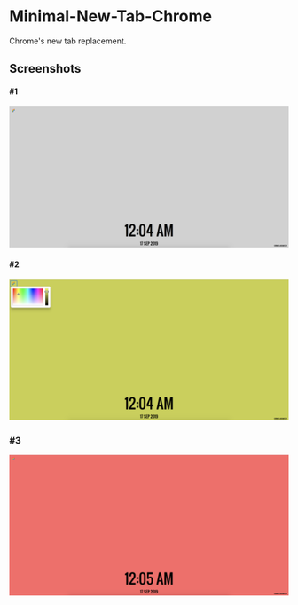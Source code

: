# Minimal-New-Tab-Chrome
Chrome's new tab replacement. 

## Screenshots  

#### #1
![alt text](https://github.com/raevilman/Minimal-New-Tab-Chrome/raw/master/screenshots/Screenshot1.png "Minimal New Tab Chrome")
#### #2
![alt text](https://github.com/raevilman/Minimal-New-Tab-Chrome/raw/master/screenshots/Screenshot2.png "Minimal New Tab Chrome")
### #3
![alt text](https://github.com/raevilman/Minimal-New-Tab-Chrome/raw/master/screenshots/Screenshot3.png "Minimal New Tab Chrome")